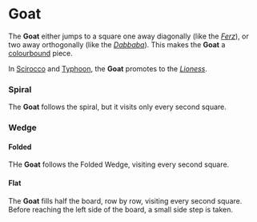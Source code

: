 # Goat

The **Goat** either jumps to a square one away diagonally
(like the [*Ferz*](ferz.html)), or two away orthogonally
(like the [*Dabbaba*](dabbaba.html)). This makes the
**Goat** a [colourbound](#wiki:Glossary_of_chess#Colorbound) piece.

In [Scirocco](#chess-v:rules/scirocco) and 
[Typhoon](#chess-v:rules/typhoon-revised), the **Goat** promotes
to the [*Lioness*](lioness.html).

### Spiral

The **Goat** follows the spiral, but it visits only every second square.

### Wedge

#### Folded

THe **Goat** follows the Folded Wedge, visiting every second square.

#### Flat

The **Goat** fills half the board, row by row, visiting every second
square. Before reaching the left side of the board, a small side step
is taken.
